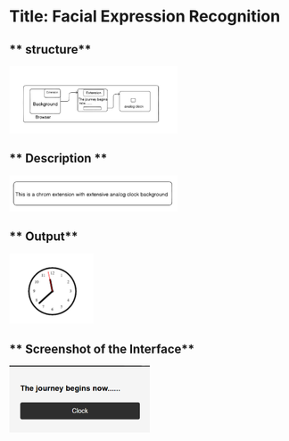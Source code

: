 
# **Title: Facial Expression Recognition**


## ** structure**
<img src="./structure.png" width="60%" height="50%">


## ** Description **
<img src="./description_extension.png" width="60%" height="50%">


## **  Output**
<img src="./Analog clock.png" width="30%" height="20%">



## ** Screenshot of the Interface**
<img src="./interface_popup.png" width="50%" height="20%">
